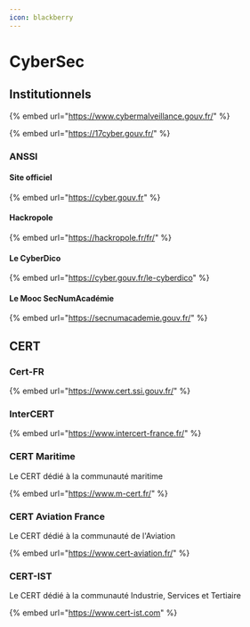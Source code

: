 ```yaml
---
icon: blackberry
---
```


# CyberSec

## Institutionnels

{% embed url="https://www.cybermalveillance.gouv.fr/" %}

{% embed url="https://17cyber.gouv.fr/" %}

### ANSSI

#### Site officiel

{% embed url="https://cyber.gouv.fr" %}

#### Hackropole

{% embed url="https://hackropole.fr/fr/" %}

#### Le CyberDico

{% embed url="https://cyber.gouv.fr/le-cyberdico" %}

#### Le Mooc SecNumAcadémie

{% embed url="https://secnumacademie.gouv.fr/" %}

## CERT

### Cert-FR

{% embed url="https://www.cert.ssi.gouv.fr/" %}

### InterCERT

{% embed url="https://www.intercert-france.fr/" %}

### CERT Maritime

Le CERT dédié à la communauté maritime

{% embed url="https://www.m-cert.fr/" %}

### CERT Aviation France

&#x20;Le CERT dédié à la communauté de l'Aviation

{% embed url="https://www.cert-aviation.fr/" %}

### CERT-IST

Le CERT dédié à la communauté Industrie, Services et Tertiaire

{% embed url="https://www.cert-ist.com" %}
